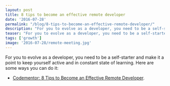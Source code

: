 ```yaml
---
layout: post
title: 8 tips to become an effective remote developer
date: '2016-07-28'
permalink: "/blog/8-tips-to-become-an-effective-remote-developer/"
description: "For you to evolve as a developer, you need to be a self-starter and make it a point to keep yourself active and in constant state of learning."
teaser: "For you to evolve as a developer, you need to be a self-starter and make it a point to keep yourself active and in constant state of learning."
tags: ['growth']
image: '2016-07-28/remote-meeting.jpg'
---
```


For you to evolve as a developer, you need to be a self-starter and make it a point to keep yourself active and in constant state of learning. Here are some ways you can do it:

* [Codementor: 8 Tips to Become an Effective Remote Developer](https://www.codementor.io/learn-programming/8-tips-to-become-an-effective-remote-developer).
